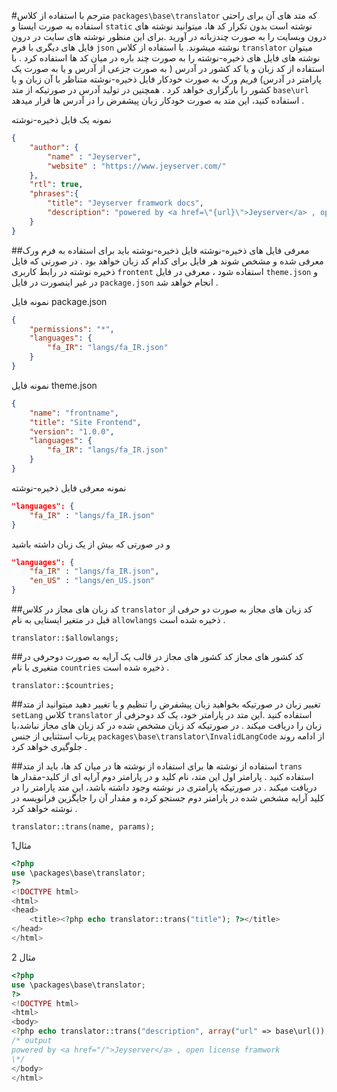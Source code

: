 #مترجم
  با استفاده از  کلاس `packages\base\translator` که متد های آن  برای راحتی استفاده به صورت ایستا و `static` نوشته است  بدون تکرار کد ها، میتوانید نوشته های درون وبسایت را به صورت چندزبانه در آورید .برای این منظور نوشته های سایت  در درون فایل های دیگری با فرم `json`  نوشته میشوند.  با استفاده از کلاس `translator` میتوان نوشته های فایل های ذخیره-نوشته را به صورت چند باره در میان کد ها استفاده کرد .  با استفاده از کد زبان و یا کد کشور در آدرس ( به صورت جزعی از آدرس و یا به صورت یک پارامتر در آدرس) فریم ورک به صورت خودکار فایل ذخیره-نوشته متناظر با آن زبان و یا کشور را بارگزاری خواهد کرد . همچنین در تولید آدرس در صورتیکه از متد `base\url` استفاده کنید، این متد به صورت خودکار زبان پیشفرض را در آدرس ها قرار میدهد .

نمونه یک فایل ذخیره-نوشته
```json
{
	"author": {
		"name" : "Jeyserver",
		"website" : "https://www.jeyserver.com/"
	},
    "rtl": true,
    "phrases":{
        "title": "Jeyserver framwork docs",
        "description": "powered by <a href=\"{url}\">Jeyserver</a> , open license framwork"
    }
}
```
##معرفی فایل های ذخیره-نوشته
فایل ذخیره-نوشته باید برای استفاده به فرم ورک معرفی شده و مشخص شوند هر فایل برای کدام کد زبان خواهد بود .
در صورتی که فایل ذخیره نوشته در رابط کاربری `frontent` استفاده شود ، معرفی  در فایل `theme.json` و در غیر اینصورت در فایل `package.json`  انجام خواهد شد .

نمونه فایل package.json
```json
{
	"permissions": "*",
	"languages": {
		"fa_IR": "langs/fa_IR.json"
	}
}
```

نمونه فایل theme.json
```json
{
    "name": "frontname",
    "title": "Site Frontend",
	"version": "1.0.0",
	"languages": {
		"fa_IR": "langs/fa_IR.json"
	}
}
```

نمونه معرفی فایل ذخیره-نوشته
```json
"languages": {
	"fa_IR" : "langs/fa_IR.json"
}
```
و در صورتی که بیش از یک زبان داشته باشید 
```json
"languages": {
	"fa_IR" : "langs/fa_IR.json",
	"en_US" : "langs/en_US.json"
}
```

##کد زبان های مجاز
در کلاس `translator` کد زبان های مجاز به صورت دو حرفی از  قبل در متغیر ایستایی به نام `allowlangs` ذخیره شده است .

	translator::$allowlangs;

##کد کشور های مجاز
کد کشور های مجاز در قالب یک آرایه به صورت دوحرفی در متغیری با نام `countries` ذخیره شده است .

	translator::$countries;

##تغییر زبان
در صورتیکه بخواهید زبان پیشفرض را تنظیم و یا تغییر دهید میتوانید از متد `setLang` کلاس `translator` استفاده کنید .این متد  در پارامتر خود، یک کد دوحرفی از زبان را دریافت میکند . در صورتیکه کد زبان مشخص شده در کد زبان های مجاز نباشد،با پرتاب استثنایی از جنس `packages\base\translator\InvalidLangCode`  از ادامه روند جلوگیری خواهد کرد .

##استفاده از نوشته ها
برای استفاده از نوشته ها در میان کد ها، باید از متد `trans` استفاده کنید . پارامتر اول این متد، نام کلید و در پارامتر دوم آرایه ای از کلید-مقدار ها دریافت میکند .
در صورتیکه پارامتری در نوشته وجود داشته باشد، این متد پارامتر را در کلید آرایه مشخص شده در پارامتر دوم جستجو کرده و مقدار آن را جایگزین فرانویسه در نوشته خواهد کرد .

	translator::trans(name, params);

مثال1
```php
<?php
use \packages\base\translator;
?>
<!DOCTYPE html>
<html>
<head>
	<title><?php echo translator::trans("title"); ?></title>
</head>
</html>
```
مثال 2
```php
<?php
use \packages\base\translator;
?>
<!DOCTYPE html>
<html>
<body>
<?php echo translator::trans("description", array("url" => base\url()); ?>
/* output
powered by <a href="/">Jeyserver</a> , open license framwork
\*/
</body>
</html>

```
